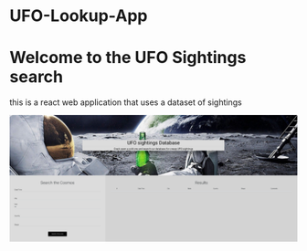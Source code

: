 # UFO-Lookup-App
<!DOCTYPE html>
<html lang="en" dir="ltr">
  <body>
    <h1>Welcome to the UFO Sightings search</h1>
        <p>this is a react web application that uses a dataset of sightings</p>
        <img src="./client/src/images/ss.png" alt="">
  </body>
</html>
